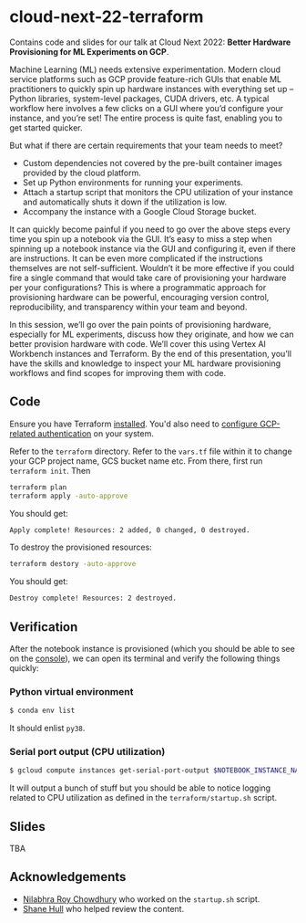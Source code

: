 # cloud-next-22-terraform
Contains code and slides for our talk at Cloud Next 2022: **Better Hardware Provisioning for ML Experiments on GCP**.

Machine Learning (ML) needs extensive experimentation. Modern cloud service platforms such as GCP provide feature-rich GUIs that enable ML practitioners to quickly spin up hardware instances with everything set up – Python libraries, system-level packages, CUDA drivers, etc. A typical workflow here involves a few clicks on a GUI where you’d configure your instance, and you’re set! The entire process is quite fast, enabling you to get started quicker.  

But what if there are certain requirements that your team needs to meet?

* Custom dependencies not covered by the pre-built container images provided by the cloud platform. 
* Set up Python environments for running your experiments. 
* Attach a startup script that monitors the CPU utilization of your instance and automatically shuts it down if the utilization is low. 
* Accompany the instance with a Google Cloud Storage bucket.

It can quickly become painful if you need to go over the above steps every time you spin up a notebook via the GUI. It’s easy to miss a step when spinning up a notebook instance via the GUI and configuring it, even if there are instructions. It can be even more complicated if the instructions themselves are not self-sufficient.  Wouldn’t it be more effective if you could fire a single command that would take care of provisioning your hardware per your configurations? This is where a programmatic approach for provisioning hardware can be powerful, encouraging version control, reproducibility, and transparency within your team and beyond. 

In this session, we’ll go over the pain points of provisioning hardware, especially for ML experiments, discuss how they originate, and how we can better provision hardware with code. We’ll cover this using Vertex AI Workbench instances and Terraform. By the end of this presentation, you’ll have the skills and knowledge to inspect your ML  hardware provisioning workflows and find scopes for improving them with code. 


## Code

Ensure you have Terraform [installed](https://learn.hashicorp.com/tutorials/terraform/install-cli). You'd also need to [configure GCP-related
authentication](https://cloud.google.com/docs/authentication) on your system.

Refer to the `terraform` directory. Refer to the `vars.tf` file within it to change your GCP project name, GCS bucket name etc.
From there, first run `terraform init`. Then

```bash
terraform plan
terraform apply -auto-approve
```

You should get:

```bash
Apply complete! Resources: 2 added, 0 changed, 0 destroyed.
```

To destroy the provisioned resources:

```bash
terraform destory -auto-approve
```

You should get:

```bash
Destroy complete! Resources: 2 destroyed.
```

## Verification

After the notebook instance is provisioned (which you should be able to see on the [console](https://console.cloud.google.com/vertex-ai/workbench/list/instances)), we can open its terminal and verify the following things quickly:


### Python virtual environment

```bash
$ conda env list
```

It should enlist `py38`. 


### Serial port output (CPU utilization)

```bash
$ gcloud compute instances get-serial-port-output $NOTEBOOK_INSTANCE_NAME
```

It will output a bunch of stuff but you should be able to notice logging related
to CPU utilization as defined in the `terraform/startup.sh` script.

## Slides

TBA

## Acknowledgements

* [Nilabhra Roy Chowdhury](https://www.linkedin.com/in/nilabhraroychowdhury/) who worked on the `startup.sh` script.
* [Shane Hull](https://www.linkedin.com/in/shanehull0/) who helped review the content.
